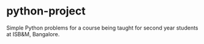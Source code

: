# python-project
Simple Python problems for a course being taught for second year students at ISB&M, Bangalore.
